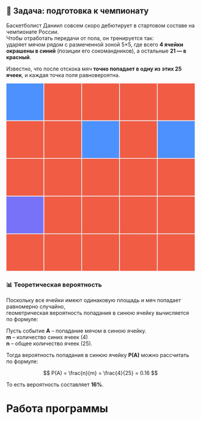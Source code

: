## 🏀 Задача: подготовка к чемпионату

Баскетболист Даниил совсем скоро дебютирует в стартовом составе на чемпионате России.  
Чтобы отработать передачи от пола, он тренируется так:  
ударяет мячом рядом с размеченной зоной 5×5, где всего **4 ячейки окрашены в синий** (позиции его сокомандников), а остальные **21 — в красный**.  

Известно, что после отскока мяч **точно попадает в одну из этих 25 ячеек**, и каждая точка поля равновероятна.

![](https://github.com/Kotop3ska/probTheory/blob/main/Task1/photo.jpeg)

### 📊 Теоретическая вероятность

Поскольку все ячейки имеют одинаковую площадь и мяч попадает равномерно случайно,  
геометрическая вероятность попадания в синюю ячейку вычисляется по формуле:

Пусть событие **A** – попадание мячом в синюю ячейку.<br>
**m** – количество синих ячеек (4)<br>
**n** – общее количество ячеек (25).

Тогда вероятность попадания в синюю ячейку **P(A)** можно рассчитать по формуле:

$$
P(A) = \frac{n}{m} = \frac{4}{25} = 0.16
$$

То есть вероятность составляет **16%**.

# Работа программы

![]()

